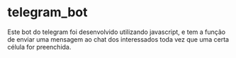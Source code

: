 # telegram_bot
Este bot do telegram foi desenvolvido utilizando javascript, e tem a função de enviar uma mensagem ao chat dos interessados toda vez que uma certa célula for preenchida.
